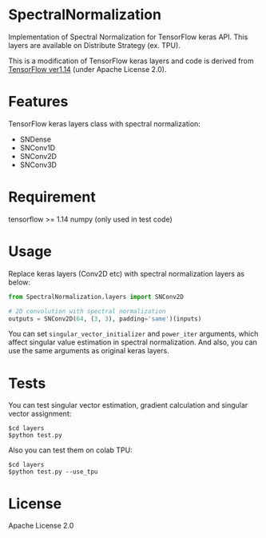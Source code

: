 # SpectralNormalization
Implementation of Spectral Normalization for TensorFlow keras API.
This layers are available on Distribute Strategy (ex. TPU).

This is a modification of TensorFlow keras layers and code is derived from [TensorFlow ver1.14](https://github.com/tensorflow/tensorflow/tree/r1.14/tensorflow) (under Apache License 2.0).

# Features
TensorFlow keras layers class with spectral normalization:
* SNDense
* SNConv1D
* SNConv2D
* SNConv3D

# Requirement
tensorflow >= 1.14
numpy (only used in test code)

# Usage
Replace keras layers (Conv2D etc) with spectral normalization layers as below:
```python
from SpectralNormalization.layers import SNConv2D

# 2D convolution with spectral normalization
outputs = SNConv2D(64, (3, 3), padding='same')(inputs)
```

You can set `singular_vector_initializer` and `power_iter` arguments, which affect singular value estimation in spectral normalization.
And also, you can use the same arguments as original keras layers.

# Tests
You can test singular vector estimation, gradient calculation and singular vector assignment:
```
$cd layers
$python test.py
```

Also you can test them on colab TPU:
```
$cd layers
$python test.py --use_tpu
```

# License
Apache License 2.0
